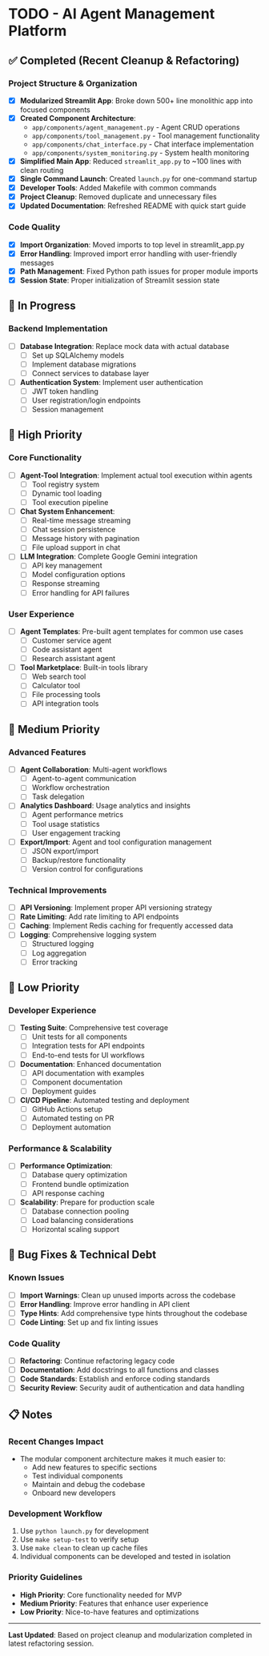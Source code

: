 # TODO - AI Agent Management Platform

## ✅ Completed (Recent Cleanup & Refactoring)

### Project Structure & Organization
- [x] **Modularized Streamlit App**: Broke down 500+ line monolithic app into focused components
- [x] **Created Component Architecture**: 
  - `app/components/agent_management.py` - Agent CRUD operations
  - `app/components/tool_management.py` - Tool management functionality
  - `app/components/chat_interface.py` - Chat interface implementation
  - `app/components/system_monitoring.py` - System health monitoring
- [x] **Simplified Main App**: Reduced `streamlit_app.py` to ~100 lines with clean routing
- [x] **Single Command Launch**: Created `launch.py` for one-command startup
- [x] **Developer Tools**: Added Makefile with common commands
- [x] **Project Cleanup**: Removed duplicate and unnecessary files
- [x] **Updated Documentation**: Refreshed README with quick start guide

### Code Quality
- [x] **Import Organization**: Moved imports to top level in streamlit_app.py
- [x] **Error Handling**: Improved import error handling with user-friendly messages
- [x] **Path Management**: Fixed Python path issues for proper module imports
- [x] **Session State**: Proper initialization of Streamlit session state

## 🔄 In Progress

### Backend Implementation
- [ ] **Database Integration**: Replace mock data with actual database
  - [ ] Set up SQLAlchemy models
  - [ ] Implement database migrations
  - [ ] Connect services to database layer
- [ ] **Authentication System**: Implement user authentication
  - [ ] JWT token handling
  - [ ] User registration/login endpoints
  - [ ] Session management

## 🎯 High Priority

### Core Functionality
- [ ] **Agent-Tool Integration**: Implement actual tool execution within agents
  - [ ] Tool registry system
  - [ ] Dynamic tool loading
  - [ ] Tool execution pipeline
- [ ] **Chat System Enhancement**: 
  - [ ] Real-time message streaming
  - [ ] Chat session persistence
  - [ ] Message history with pagination
  - [ ] File upload support in chat
- [ ] **LLM Integration**: Complete Google Gemini integration
  - [ ] API key management
  - [ ] Model configuration options
  - [ ] Response streaming
  - [ ] Error handling for API failures

### User Experience
- [ ] **Agent Templates**: Pre-built agent templates for common use cases
  - [ ] Customer service agent
  - [ ] Code assistant agent
  - [ ] Research assistant agent
- [ ] **Tool Marketplace**: Built-in tools library
  - [ ] Web search tool
  - [ ] Calculator tool
  - [ ] File processing tools
  - [ ] API integration tools

## 🚀 Medium Priority

### Advanced Features
- [ ] **Agent Collaboration**: Multi-agent workflows
  - [ ] Agent-to-agent communication
  - [ ] Workflow orchestration
  - [ ] Task delegation
- [ ] **Analytics Dashboard**: Usage analytics and insights
  - [ ] Agent performance metrics
  - [ ] Tool usage statistics
  - [ ] User engagement tracking
- [ ] **Export/Import**: Agent and tool configuration management
  - [ ] JSON export/import
  - [ ] Backup/restore functionality
  - [ ] Version control for configurations

### Technical Improvements
- [ ] **API Versioning**: Implement proper API versioning strategy
- [ ] **Rate Limiting**: Add rate limiting to API endpoints
- [ ] **Caching**: Implement Redis caching for frequently accessed data
- [ ] **Logging**: Comprehensive logging system
  - [ ] Structured logging
  - [ ] Log aggregation
  - [ ] Error tracking

## 🔧 Low Priority

### Developer Experience
- [ ] **Testing Suite**: Comprehensive test coverage
  - [ ] Unit tests for all components
  - [ ] Integration tests for API endpoints
  - [ ] End-to-end tests for UI workflows
- [ ] **Documentation**: Enhanced documentation
  - [ ] API documentation with examples
  - [ ] Component documentation
  - [ ] Deployment guides
- [ ] **CI/CD Pipeline**: Automated testing and deployment
  - [ ] GitHub Actions setup
  - [ ] Automated testing on PR
  - [ ] Deployment automation

### Performance & Scalability
- [ ] **Performance Optimization**: 
  - [ ] Database query optimization
  - [ ] Frontend bundle optimization
  - [ ] API response caching
- [ ] **Scalability**: Prepare for production scale
  - [ ] Database connection pooling
  - [ ] Load balancing considerations
  - [ ] Horizontal scaling support

## 🐛 Bug Fixes & Technical Debt

### Known Issues
- [ ] **Import Warnings**: Clean up unused imports across the codebase
- [ ] **Error Handling**: Improve error handling in API client
- [ ] **Type Hints**: Add comprehensive type hints throughout the codebase
- [ ] **Code Linting**: Set up and fix linting issues

### Code Quality
- [ ] **Refactoring**: Continue refactoring legacy code
- [ ] **Documentation**: Add docstrings to all functions and classes
- [ ] **Code Standards**: Establish and enforce coding standards
- [ ] **Security Review**: Security audit of authentication and data handling

## 📋 Notes

### Recent Changes Impact
- The modular component architecture makes it much easier to:
  - Add new features to specific sections
  - Test individual components
  - Maintain and debug the codebase
  - Onboard new developers

### Development Workflow
1. Use `python launch.py` for development
2. Use `make setup-test` to verify setup
3. Use `make clean` to clean up cache files
4. Individual components can be developed and tested in isolation

### Priority Guidelines
- **High Priority**: Core functionality needed for MVP
- **Medium Priority**: Features that enhance user experience
- **Low Priority**: Nice-to-have features and optimizations

---

**Last Updated**: Based on project cleanup and modularization completed in latest refactoring session.